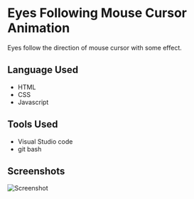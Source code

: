 
# Eyes Following Mouse Cursor Animation

Eyes follow the direction of mouse cursor with some effect.


## Language Used

 - HTML
 - CSS
 - Javascript

## Tools Used

- Visual Studio code
- git bash



## Screenshots

![Screenshot](https://user-images.githubusercontent.com/71178215/230447478-12b462f2-5543-42bd-91f3-a8ae6a4e9379.gif)


